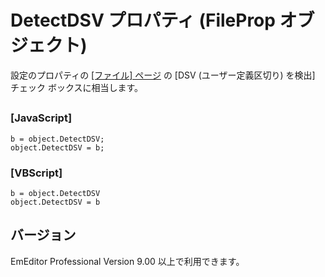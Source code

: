 # DetectDSV プロパティ (FileProp オブジェクト)

設定のプロパティの [\[ファイル\] ページ](../../dlg/properties/file/index) の \[DSV (ユーザー定義区切り) を検出\] チェック ボックスに相当します。

## 

### \[JavaScript\]

```
b = object.DetectDSV;
object.DetectDSV = b;
```

### \[VBScript\]

```
b = object.DetectDSV
object.DetectDSV = b
```

## バージョン

EmEditor Professional Version 9.00 以上で利用できます。
